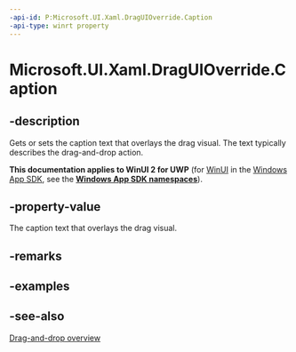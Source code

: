 ```yaml
---
-api-id: P:Microsoft.UI.Xaml.DragUIOverride.Caption
-api-type: winrt property
---
```


<!-- Property syntax
public string Caption { get;  set; }
-->

# Microsoft.UI.Xaml.DragUIOverride.Caption

## -description
Gets or sets the caption text that overlays the drag visual. The text typically describes the drag-and-drop action.

**This documentation applies to WinUI 2 for UWP** (for [WinUI](/windows/apps/winui/winui3/) in the [Windows App SDK](/windows/apps/windows-app-sdk/), see the **[Windows App SDK namespaces](/windows/windows-app-sdk/api/winrt/)**).

## -property-value
The caption text that overlays the drag visual.

## -remarks

## -examples

## -see-also

[Drag-and-drop overview](/windows/apps/design/input/drag-and-drop)
